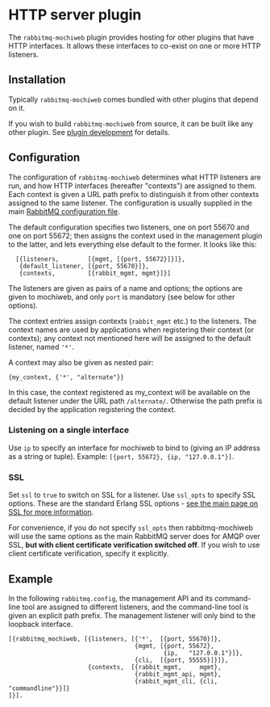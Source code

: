 # HTTP server plugin

The `rabbitmq-mochiweb` plugin provides hosting for other plugins that
have HTTP interfaces. It allows these interfaces to co-exist on one or
more HTTP listeners.

## Installation

Typically `rabbitmq-mochiweb` comes bundled with other plugins that depend
on it.

If you wish to build `rabbitmq-mochiweb` from source, it can be built
like any other plugin. See [plugin
development](plugin-development.html) for details.

## Configuration

The configuration of `rabbitmq-mochiweb` determines what HTTP
listeners are run, and how HTTP interfaces (hereafter "contexts") are
assigned to them. Each context is given a URL path prefix to
distinguish it from other contexts assigned to the same listener. The
configuration is usually supplied in the main [RabbitMQ configuration
file](configure.html#configuration-file).

The default configuration specifies two listeners, one on port 55670
and one on port 55672; then assigns the context used in the management
plugin to the latter, and lets everything else default to the
former. It looks like this:

      [{listeners,        [{mgmt, [{port, 55672}]}]},
       {default_listener, [{port, 55670}]},
       {contexts,         [{rabbit_mgmt, mgmt}]}]

The listeners are given as pairs of a name and options; the options
are given to mochiweb, and only `port` is mandatory (see below for
other options).

The context entries assign contexts (`rabbit_mgmt` etc.) to the
listeners. The context names are used by applications when registering
their context (or contexts); any context not mentioned here will be
assigned to the default listener, named `'*'`.

A context may also be given as nested pair:

    {my_context, {'*', "alternate"}}

In this case, the context registered as my_context will be available
on the default listener under the URL path `/alternate/`. Otherwise
the path prefix is decided by the application registering the context.

### Listening on a single interface

Use `ip` to specify an interface for mochiweb to bind to (giving an IP
address as a string or tuple). Example: `[{port, 55672}, {ip,
"127.0.0.1"}]`.

### SSL

Set `ssl` to `true` to switch on SSL for a listener. Use `ssl_opts` to
specify SSL options. These are the standard Erlang SSL options - [see
the main page on SSL for more information](ssl.html).

For convenience, if you do not specify `ssl_opts` then
rabbitmq-mochiweb will use the same options as the main RabbitMQ
server does for AMQP over SSL, <b>but with client certificate
verification switched off</b>. If you wish to use client certificate
verification, specify it explicitly.

## Example

In the following `rabbitmq.config`, the management API and its command-line
tool are assigned to different listeners, and the command-line tool is
given an explicit path prefix. The management listener will only bind to the
loopback interface.

    [{rabbitmq_mochiweb, [{listeners, [{'*',  [{port, 55670}]},
                                       {mgmt, [{port, 55672},
                                               {ip,   "127.0.0.1"}]},
                                       {cli,  [{port, 55555}]}]},
                          {contexts,  [{rabbit_mgmt,     mgmt},
                                       {rabbit_mgmt_api, mgmt},
                                       {rabbit_mgmt_cli, {cli, "commandline"}}]}
    ]}].
